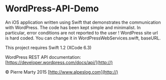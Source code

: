 # WordPress-API-Demo
An iOS application written using Swift that demonstrates the communication with WordPress. The code has been kept simple and minimalist. In particular, error conditions are not reported to the user !
WordPress site url is hard coded. You can change it in WordPressWebServices.swift, baseURL.

This project requires Swift 1.2 (XCode 6.3)

WordPress REST API documentation: [https://developer.wordpress.com/docs/api/](http://)

© Pierre Marty 2015
[http://www.alpeslog.com](http://)
